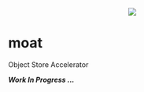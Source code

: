 <p align="center">
    <img src="https://raw.githubusercontent.com/mrcroxx/moat/main/etc/logo/slogan.svg" />
</p>

# moat

Object Store Accelerator

***Work In Progress ...***